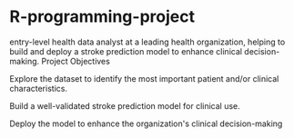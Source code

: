 # R-programming-project
entry-level health data analyst at a leading health organization, helping to build and deploy a stroke prediction model to enhance clinical decision-making. 
Project Objectives

Explore the dataset to identify the most important patient and/or clinical characteristics.

Build a well-validated stroke prediction model for clinical use.

Deploy the model to enhance the organization's clinical decision-making
